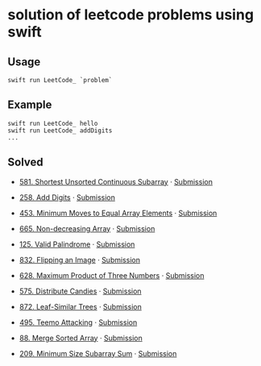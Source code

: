 # solution of leetcode problems using swift 

## Usage

```
swift run LeetCode_ `problem`
```

## Example

```
swift run LeetCode_ hello
swift run LeetCode_ addDigits
...
```

## Solved

- [581. Shortest Unsorted Continuous Subarray](https://leetcode.com/problems/shortest-unsorted-continuous-subarray/) · [Submission](Sources/LeetCode_/581.ShortestUnsortedContinuousSubarray/ShortestUnsortedContinuousSubarray.swift)

- [258. Add Digits](https://leetcode.com/problems/add-digits/) · [Submission](Sources/LeetCode_/258.AddDigits/AddDigits.swift)

- [453. Minimum Moves to Equal Array Elements](https://leetcode.com/problems/minimum-moves-to-equal-array-elements/) · [Submission](Sources/LeetCode_/453.MinimumMovesToEqualArrayElements/MinimumMovesToEqual.swift)

- [665. Non-decreasing Array](https://leetcode.com/problems/non-decreasing-array/) · [Submission](Sources/LeetCode_/665.Non-decreasingArray/NonDecreasing.swift)

- [125. Valid Palindrome](https://leetcode.com/problems/valid-palindrome/) · [Submission](Sources/LeetCode_/125.ValidPalindrome/ValidPalindrome.swift)

- [832. Flipping an Image](https://leetcode.com/problems/flipping-an-image/) · [Submission](Sources/LeetCode_/832.FlippingAnImage/FlippingAnImage.swift)

- [628. Maximum Product of Three Numbers](https://leetcode.com/problems/maximum-product-of-three-numbers/) · [Submission](Sources/LeetCode_/628.MaximumProductOfThreeNumbers/MaximumProductOfThreeNumbers.swift)

- [575. Distribute Candies](https://leetcode.com/problems/distribute-candies/) · [Submission](Sources/LeetCode_/575.DistributeCandies/DistributeCandies.swift)

- [872. Leaf-Similar Trees](https://leetcode.com/problems/leaf-similar-trees/) · [Submission](Sources/LeetCode_/872.Leaf-SimilarTrees/Leaf-SimilarTrees.swift)

- [495. Teemo Attacking](https://leetcode.com/problems/teemo-attacking/) · [Submission](Sources/LeetCode_/495.TeemoAttacking/TeemoAttacking.swift)

- [88. Merge Sorted Array](https://leetcode-cn.com/problems/merge-sorted-array/) · [Submission](Sources/LeetCode_/88.MergeSortedArray/MergeSortedArray.swift)

- [209. Minimum Size Subarray Sum](https://leetcode.com/problems/minimum-size-subarray-sum/) · [Submission](Sources/LeetCode_/209.MinimumSizeSubarraySum/MinimumSizeSubarraySum.swift)
